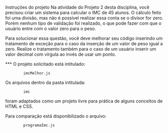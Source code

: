 Instruções do projeto
Na atividade do Projeto 2 desta disciplina, você precisou criar um sistema para calcular o IMC de 45 alunos. O cálculo feito foi uma divisão, mas não é possível realizar essa conta se o divisor for zero. Porém nenhum tipo de validação foi realizado, o que pode fazer com que o usuário entre com o valor zero para o peso.

Para solucionar essa questão, você deve melhorar seu código inserindo um tratamento de exceção para o caso da inserção de um valor de peso igual a zero. Realize o tratamento também para o caso de um usuário inserir um valor decimal com vírgula ao invés de usar um ponto.


*** O projeto solicitado está intitulado: 

			imcMelhor.js

Os arquivos dentro da pasta intitulada:

			imc

foram adaptados como um projeto livre para prática de alguns conceitos de HTML e CSS. 

Para comparação está disponibilizado o arquivo:

			programaImc.js 
